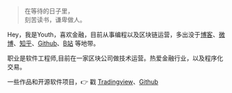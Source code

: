 > 在等待的日子里，  
> 刻苦读书，谦卑做人。

Hey，我是Youth，喜欢金融，目前从事编程以及区块链运营，多出没于[博客](https://huangxinglong.github.io/)、[微博](https://weibo.com/6938223999/profile?rightmod=1&wvr=6&mod=personinfo
)、[知乎](https://www.zhihu.com/people/molly-20-83
)、[Github](http://github.com/huangxinglong)、[B站](https://space.bilibili.com/388565246
) 等地带。

职业是软件工程师,目前在一家区块公司做技术运营。热爱金融行业，以及程序化交易。

一些作品和开源软件项目，👉 戳 [Tradingview](https://cn.tradingview.com/u/huangxinglong/)、[Github](http://github.com/huangxinglong) 

